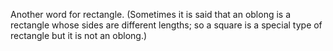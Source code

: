 Another word for rectangle. (Sometimes it is said that an oblong is a
rectangle whose sides are different lengths; so a square is a special
type of rectangle but it is not an oblong.)
